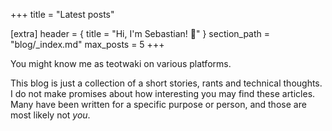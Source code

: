 +++
title = "Latest posts"

[extra]
header = { title = "Hi, I'm Sebastian! 👋" }
section_path = "blog/_index.md"
max_posts = 5
+++

You might know me as teotwaki on various platforms.

This blog is just a collection of a short stories, rants and technical thoughts. I do not make
promises about how interesting you may find these articles. Many have been written for a specific
purpose or person, and those are most likely not _you_.
